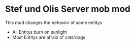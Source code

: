 # Stef und Olis Server mob mod

This mod changes the behavior of some entitys 

- All Entitys burn on sunlight
- Most Entitys are afraid of cats/dogs
